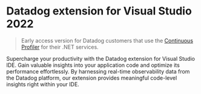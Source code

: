 # Datadog extension for Visual Studio 2022

> Early access version for Datadog customers that use the [Continuous Profiler](https://docs.datadoghq.com/profiler/#pagetitle) for their .NET services.

Supercharge your productivity with the Datadog extension for Visual Studio IDE. Gain valuable insights into your application code and optimize its performance effortlessly. By harnessing real-time observability data from the Datadog platform, our extension provides meaningful code-level insights right within your IDE.
